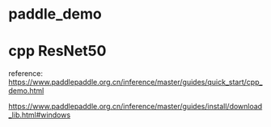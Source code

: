 # paddle_demo

# cpp ResNet50

reference: https://www.paddlepaddle.org.cn/inference/master/guides/quick_start/cpp_demo.html 

https://www.paddlepaddle.org.cn/inference/master/guides/install/download_lib.html#windows 
